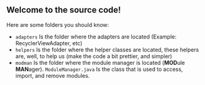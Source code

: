 ## Welcome to the source code!
Here are some folders you should know:
 - `adapters` Is the folder where the adapters are located (Example: RecyclerViewAdapter, etc)
 - `helpers` Is the folder where the helper classes are located, these helpers are, well, to help us (make the code a bit prettier, and simpler)
 - `modman` Is the folder where the module manager is located (**MOD**ule **MAN**ager). `ModuleManager.java` Is the class that is used to access, import, and remove modules. 